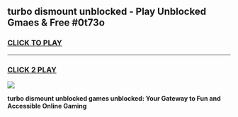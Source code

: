 
## turbo dismount unblocked - Play Unblocked Gmaes & Free #0t73o
<h3>
<a href="https://news.freeplayer.one?title=turbo_dismount_unblocked&ref=03M">CLICK TO PLAY</a></h3>
<hr>

<h3>
<a href="https://news.freeplayer.one?title=turbo_dismount_unblocked&ref=03M">CLICK 2 PLAY</a>
  
</h3>

<a href="https://news.freeplayer.one?title=turbo_dismount_unblocked&ref=03M"><img src="https://clearcache.store/games.png"></a>


**turbo dismount unblocked games unblocked: Your Gateway to Fun and Accessible Online Gaming**

